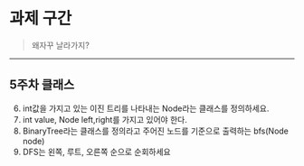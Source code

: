# 과제 구간

> 왜자꾸 날라가지? 

---

## 5주차 클래스

6. int값을 가지고 있는 이진 트리를 나타내는 Node라는 클래스를 정의하세요.
7. int value, Node left,right를 가지고 있어야 한다.
8. BinaryTree라는 클래스를 정의라고 주어진 노드를 기준으로 출력하는 bfs(Node node)
9. DFS는 왼쪽, 루트, 오른쪽 순으로 순회하세요